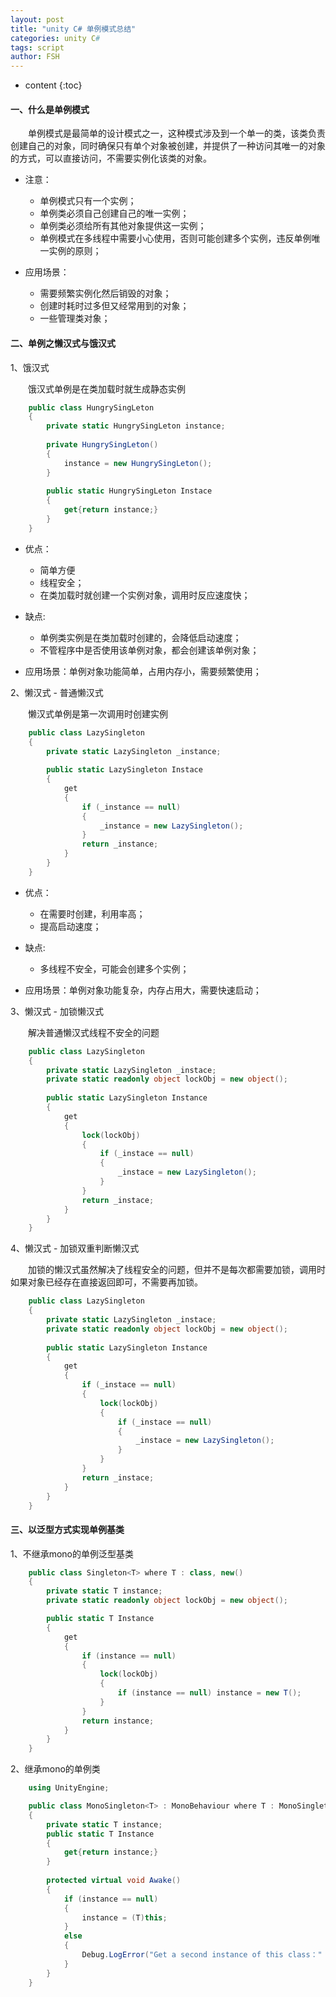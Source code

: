 ```yaml
---
layout: post
title: "unity C# 单例模式总结"
categories: unity C#
tags: script
author: FSH
---
```


* content
{:toc}


#### 一、什么是单例模式

&ensp;&ensp;&ensp;&ensp;单例模式是最简单的设计模式之一，这种模式涉及到一个单一的类，该类负责创建自己的对象，同时确保只有单个对象被创建，并提供了一种访问其唯一的对象的方式，可以直接访问，不需要实例化该类的对象。

- 注意：
    - 单例模式只有一个实例；
    - 单例类必须自己创建自己的唯一实例；
    - 单例类必须给所有其他对象提供这一实例；
    - 单例模式在多线程中需要小心使用，否则可能创建多个实例，违反单例唯一实例的原则；

- 应用场景：
    - 需要频繁实例化然后销毁的对象；
    - 创建时耗时过多但又经常用到的对象；
    - 一些管理类对象；






#### 二、单例之懒汉式与饿汉式

1、饿汉式

&ensp;&ensp;&ensp;&ensp;饿汉式单例是在类加载时就生成静态实例

```c#
    public class HungrySingLeton
    {
        private static HungrySingLeton instance;
        
        private HungrySingLeton()
        {
            instance = new HungrySingLeton();
        }
        
        public static HungrySingLeton Instace
        {
            get{return instance;}
        }
    }
```


- 优点：
    - 简单方便
    - 线程安全；
    - 在类加载时就创建一个实例对象，调用时反应速度快；

- 缺点:
    - 单例类实例是在类加载时创建的，会降低启动速度；
    - 不管程序中是否使用该单例对象，都会创建该单例对象；

- 应用场景：单例对象功能简单，占用内存小，需要频繁使用；

2、懒汉式 - 普通懒汉式
    
&ensp;&ensp;&ensp;&ensp;懒汉式单例是第一次调用时创建实例

```c#
    public class LazySingleton
    {
        private static LazySingleton _instance;
        
        public static LazySingleton Instace
        {
            get
            {
                if (_instance == null)
                {
                    _instance = new LazySingleton();
                }
                return _instance;
            }
        }
    }
```

- 优点：
    - 在需要时创建，利用率高；
    - 提高启动速度；

- 缺点:
    - 多线程不安全，可能会创建多个实例；

- 应用场景：单例对象功能复杂，内存占用大，需要快速启动；

3、懒汉式 - 加锁懒汉式

&ensp;&ensp;&ensp;&ensp;解决普通懒汉式线程不安全的问题

```c#
    public class LazySingleton
    {
        private static LazySingleton _instace;
        private static readonly object lockObj = new object();
        
        public static LazySingleton Instance
        {
            get
            {
                lock(lockObj)
                {
                    if (_instace == null)
                    {
                        _instace = new LazySingleton();
                    }
                }
                return _instace;
            }
        }
    }
```

4、懒汉式 - 加锁双重判断懒汉式

&ensp;&ensp;&ensp;&ensp;加锁的懒汉式虽然解决了线程安全的问题，但并不是每次都需要加锁，调用时如果对象已经存在直接返回即可，不需要再加锁。

```c#
    public class LazySingleton
    {
        private static LazySingleton _instace;
        private static readonly object lockObj = new object();
        
        public static LazySingleton Instance
        {
            get
            {
                if (_instace == null)
                {
                    lock(lockObj)
                    {
                        if (_instace == null)
                        {
                            _instace = new LazySingleton();
                        }
                    }
                }
                return _instace;
            }
        }
    }
```

#### 三、以泛型方式实现单例基类

1、不继承mono的单例泛型基类

```c#
    public class Singleton<T> where T : class, new()
    {
        private static T instance;
        private static readonly object lockObj = new object();

        public static T Instance
        {
            get
            {
                if (instance == null)
                {
                    lock(lockObj)
                    {
                        if (instance == null) instance = new T();
                    }
                }
                return instance;
            }
        }
    }
```

2、继承mono的单例类

```c#
    using UnityEngine;

    public class MonoSingleton<T> : MonoBehaviour where T : MonoSingleton<T>
    {
        private static T instance;
        public static T Instance
        {
            get{return instance;}
        }
        
        protected virtual void Awake()
        {
            if (instance == null)
            {
                instance = (T)this;
            }
            else
            {
                Debug.LogError("Get a second instance of this class：" + this.GetType());
            }
        }
    }
```
